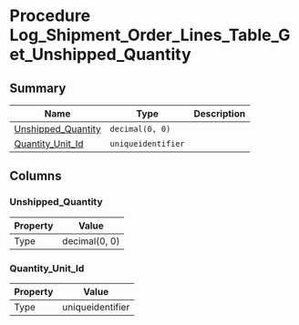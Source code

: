 # Procedure Log_Shipment_Order_Lines_Table_Get_Unshipped_Quantity


## Summary

| Name | Type | Description |
| - | - | --- |
|[Unshipped_Quantity](#unshipped_quantity)|`decimal(0, 0)` ||
|[Quantity_Unit_Id](#quantity_unit_id)|`uniqueidentifier` ||

## Columns

### Unshipped_Quantity

| Property | Value |
| - | - |
|Type|decimal(0, 0)|

### Quantity_Unit_Id

| Property | Value |
| - | - |
|Type|uniqueidentifier|


